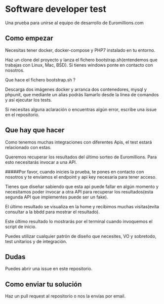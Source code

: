 # Software developer test
Una prueba para unirse al equipo de desarrollo de Euromillions.com

## Como empezar

Necesitas tener docker, docker-compose y PHP7 instalado en tu entorno.

Haz un clone del proyecto y lanza el fichero bootstrap.sh(entendemos que trabajas con Linux, Mac, BSD). Si tienes
windows ponte en contacto con nosotros.

Que hace el fichero bootstrap.sh ?

Descarga dos imágenes docker y arranca dos contenedores, mysql y phpunit, que mediante un alias podrás llamarlo desde 
la línea de comandos y así ejecutar los tests.
 
Si necesitas alguna aclaración o encuentras algún error, escribe una issue en el repositorio. 

## Que hay que hacer

Como tenemos muchas integraciones con diferentes Apis, el test estará relacionado con estas.

Queremos recuperar los resultados del último sorteo de Euromillions. Para esto necesitarás
invocar a una API.

#####Por favor, cuando inicies la prueba, te pones en contacto con nosotros y te envíamos el endpoint y api key necesaria para tener acceso. 

Tienes que diseñar sabiendo que esta api puede fallar en algún momento y necesitamos poder invocar a otra API para recuperar los
resultados(esta segunda API que implementes puede ser un fake).

El último resultado se visualiza en la home y recibimos muchas visitas(evita consultar a la bbdd para mostrar el resultado).

Este último resultado lo mostrarás por el terminal cuando invoquemos el script de inicio.

Puedes utilizar cualquier patrón de diseño que necesites, VO y sobretodo, test unitarios y de integración.

## Dudas

Puedes abrir una issue en este repositorio.

## Como enviar tu solución

Haz un pull request al repositorio o nos la envías por email. 